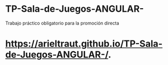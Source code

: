 # TP-Sala-de-Juegos-ANGULAR-
Trabajo práctico obligatorio para la promoción directa

# https://arieltraut.github.io/TP-Sala-de-Juegos-ANGULAR-/.

